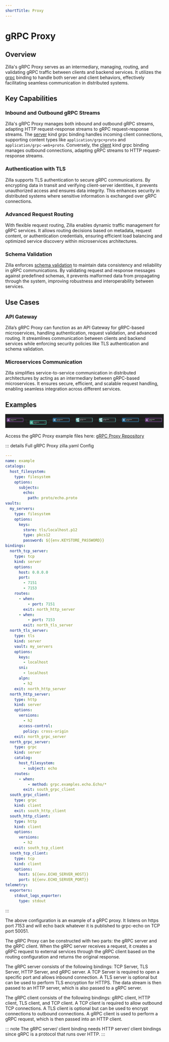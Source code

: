 ```yaml
---
shortTitle: Proxy
---
```


# gRPC Proxy

## Overview

Zilla's gRPC Proxy serves as an intermediary, managing, routing, and validating gRPC traffic between clients and backend services. It utilizes the [grpc](../../../reference/config/bindings/grpc/README.md) binding to handle both server and client behaviors, effectively facilitating seamless communication in distributed systems.

## Key Capabilities

### Inbound and Outbound gRPC Streams

Zilla's gRPC Proxy manages both inbound and outbound gRPC streams, adapting HTTP request-response streams to gRPC request-response streams. The [server](../../../reference/config/bindings/grpc/server.md) kind grpc binding handles incoming client connections, supporting content types like `application/grpc+proto` and `application/grpc-web+proto`. Conversely, the [client](../../../reference/config/bindings/grpc/client.md) kind grpc binding manages outbound connections, adapting gRPC streams to HTTP request-response streams.

### Authentication with TLS

Zilla supports TLS authentication to secure gRPC communications. By encrypting data in transit and verifying client-server identities, it prevents unauthorized access and ensures data integrity. This enhances security in distributed systems where sensitive information is exchanged over gRPC connections.

### Advanced Request Routing

With flexible request routing, Zilla enables dynamic traffic management for gRPC services. It allows routing decisions based on metadata, request content, or authentication credentials, ensuring efficient load balancing and optimized service discovery within microservices architectures.

### Schema Validation

Zilla enforces [schema validation](../../../reference/config/catalogs/) to maintain data consistency and reliability in gRPC communications. By validating request and response messages against predefined schemas, it prevents malformed data from propagating through the system, improving robustness and interoperability between services.

## Use Cases

### API Gateway

Zilla’s gRPC Proxy can function as an API Gateway for gRPC-based microservices, handling authentication, request validation, and advanced routing. It streamlines communication between clients and backend services while enforcing security policies like TLS authentication and schema validation.

### Microservices Communication

Zilla simplifies service-to-service communication in distributed architectures by acting as an intermediary between gRPC-based microservices. It ensures secure, efficient, and scalable request handling, enabling seamless integration across different services.

## Examples

![gRPC Proxy Pipeline Example](../images/grpc-proxy.png)

Access the gRPC Proxy example files here: [gRPC Proxy Repository](https://github.com/aklivity/zilla-examples/tree/main/grpc.proxy)

::: details Full gRPC Proxy zilla.yaml Config

```yaml
---
name: example
catalogs:
  host_filesystem:
    type: filesystem
    options:
      subjects:
        echo:
          path: proto/echo.proto
vaults:
  my_servers:
    type: filesystem
    options:
      keys:
        store: tls/localhost.p12
        type: pkcs12
        password: ${{env.KEYSTORE_PASSWORD}}
bindings:
  north_tcp_server:
    type: tcp
    kind: server
    options:
      host: 0.0.0.0
      port:
        - 7151
        - 7153
    routes:
      - when:
          - port: 7151
        exit: north_http_server
      - when:
          - port: 7153
        exit: north_tls_server
  north_tls_server:
    type: tls
    kind: server
    vault: my_servers
    options:
      keys:
        - localhost
      sni:
        - localhost
      alpn:
        - h2
    exit: north_http_server
  north_http_server:
    type: http
    kind: server
    options:
      versions:
        - h2
      access-control:
        policy: cross-origin
    exit: north_grpc_server
  north_grpc_server:
    type: grpc
    kind: server
    catalog:
      host_filesystem:
        - subject: echo
    routes:
      - when:
          - method: grpc.examples.echo.Echo/*
        exit: south_grpc_client
  south_grpc_client:
    type: grpc
    kind: client
    exit: south_http_client
  south_http_client:
    type: http
    kind: client
    options:
      versions:
        - h2
    exit: south_tcp_client
  south_tcp_client:
    type: tcp
    kind: client
    options:
      host: ${{env.ECHO_SERVER_HOST}}
      port: ${{env.ECHO_SERVER_PORT}}
telemetry:
  exporters:
    stdout_logs_exporter:
      type: stdout
```

:::

The above configuration is an example of a gRPC proxy. It listens on https port 7153 and will echo back whatever it is published to grpc-echo on TCP port 50051.

The gRPC Proxy can be constructed with two parts: the gRPC server and the gRPC client. When the gRPC server receives a request, it creates a gRPC request to external services through the gRPC client based on the routing configuration and returns the original response.

The gRPC server consists of the following bindings: TCP Server, TLS Server, HTTP Server, and gRPC server. A TCP Server is required to open a specific port and allows inbound connection. A TLS server is optional but can be used to perform TLS encryption for HTTPS. The data stream is then passed to an HTTP server, which is also passed to a gRPC server.

The gRPC client consists of the following bindings: gRPC client, HTTP client, TLS client, and TCP client. A TCP client is required to allow outbound TCP connections. A TLS client is optional but can be used to encrypt connections to outbound connections. A gRPC client is used to perform a gRPC request, which is then passed into an HTTP client.

::: note
The gRPC server/ client binding needs HTTP server/ client bindings since gRPC is a protocol that runs over HTTP.
:::
